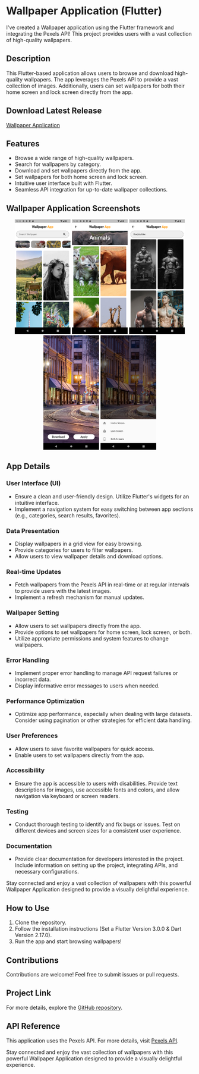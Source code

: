 # Wallpaper Application (Flutter)
I've created a Wallpaper application using the Flutter framework and integrating the Pexels API! This project provides users with a vast collection of high-quality wallpapers.

## Description
This Flutter-based application allows users to browse and download high-quality wallpapers. The app leverages the Pexels API to provide a vast collection of images. Additionally, users can set wallpapers for both their home screen and lock screen directly from the app.

## Download Latest Release

[Wallpaper Application](https://github.com/official-shashi/Wallpaper/blob/main/screenshot/Wallpaper.apk)

## Features
- Browse a wide range of high-quality wallpapers.
- Search for wallpapers by category.
- Download and set wallpapers directly from the app.
- Set wallpapers for both home screen and lock screen.
- Intuitive user interface built with Flutter.
- Seamless API integration for up-to-date wallpaper collections.

## Wallpaper Application Screenshots
<p align="center">
    <img src="https://github.com/official-shashi/Wallpaper/blob/main/screenshot/HomeScreen.png" alt="Home Screen" width="150"/>
    <img src="https://github.com/official-shashi/Wallpaper/blob/main/screenshot/CategoryScreen.png" alt="Category Screen" width="150"/>
    <img src="https://github.com/official-shashi/Wallpaper/blob/main/screenshot/SearchScreen.png" alt="Search Screen" width="150"/>
    <img src="https://github.com/official-shashi/Wallpaper/blob/main/screenshot/FullScreen%26Download.png" alt="Full Screen" width="150"/>
    <img src="https://github.com/official-shashi/Wallpaper/blob/main/screenshot/SetWallpaperScreen.png" alt="SetWallpaper Screen" width="150"/>
</p>

## App Details
### User Interface (UI)
- Ensure a clean and user-friendly design. Utilize Flutter's widgets for an intuitive interface.
- Implement a navigation system for easy switching between app sections (e.g., categories, search results, favorites).

### Data Presentation
- Display wallpapers in a grid view for easy browsing.
- Provide categories for users to filter wallpapers.
- Allow users to view wallpaper details and download options.

### Real-time Updates
- Fetch wallpapers from the Pexels API in real-time or at regular intervals to provide users with the latest images.
- Implement a refresh mechanism for manual updates.

### Wallpaper Setting
- Allow users to set wallpapers directly from the app.
- Provide options to set wallpapers for home screen, lock screen, or both.
- Utilize appropriate permissions and system features to change wallpapers.

### Error Handling
- Implement proper error handling to manage API request failures or incorrect data.
- Display informative error messages to users when needed.

### Performance Optimization
- Optimize app performance, especially when dealing with large datasets. Consider using pagination or other strategies for efficient data handling.

### User Preferences
- Allow users to save favorite wallpapers for quick access.
- Enable users to set wallpapers directly from the app.

### Accessibility
- Ensure the app is accessible to users with disabilities. Provide text descriptions for images, use accessible fonts and colors, and allow navigation via keyboard or screen readers.

### Testing
- Conduct thorough testing to identify and fix bugs or issues. Test on different devices and screen sizes for a consistent user experience.

### Documentation
- Provide clear documentation for developers interested in the project. Include information on setting up the project, integrating APIs, and necessary configurations.

Stay connected and enjoy a vast collection of wallpapers with this powerful Wallpaper Application designed to provide a visually delightful experience.

## How to Use
1. Clone the repository.
2. Follow the installation instructions (Set a Flutter Version 3.0.0 & Dart Version 2.17.0).
3. Run the app and start browsing wallpapers!

## Contributions
Contributions are welcome! Feel free to submit issues or pull requests.

## Project Link
For more details, explore the [GitHub repository](https://github.com/official-shashi/Wallpaper).

## API Reference
This application uses the Pexels API. For more details, visit [Pexels API](https://www.pexels.com/api/).

Stay connected and enjoy the vast collection of wallpapers with this powerful Wallpaper Application designed to provide a visually delightful experience.
